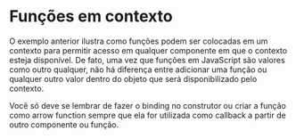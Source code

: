 # Funções em contexto
O exemplo anterior ilustra como funções podem ser colocadas em um contexto para permitir acesso em qualquer componente em que o contexto esteja disponível. De fato, uma vez que funções em JavaScript são valores como outro qualquer, não há diferença entre adicionar uma função ou qualquer outro valor dentro do objeto que será disponibilizado pelo contexto.

Você só deve se lembrar de fazer o binding no construtor ou criar a função como arrow function sempre que ela for utilizada como callback a partir de outro componente ou função.

